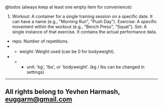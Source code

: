 @todos (always keep at least one empty item for convenience):

1.  Workout: A container for a single training session on a specific date. It can have a name (e.g., "Morning Run", "Push Day").
    Exercise: A specific movement within the workout (e.g., "Bench Press", "Squat").
    Set: A single instance of that exercise. It contains the actual performance data.

- reps: Number of repetitions.
- - weight: Weight used (can be 0 for bodyweight).
- - - unit: 'kg', 'lbs', or 'bodyweight'. (kg / lbs can be changed in settings)

---

## All rights belong to Yevhen Harmash, euggarm@gmail.com
